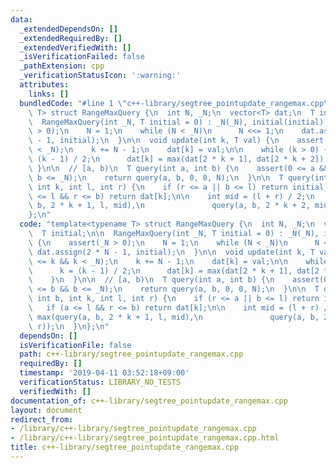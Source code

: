 ```yaml
---
data:
  _extendedDependsOn: []
  _extendedRequiredBy: []
  _extendedVerifiedWith: []
  _isVerificationFailed: false
  _pathExtension: cpp
  _verificationStatusIcon: ':warning:'
  attributes:
    links: []
  bundledCode: "#line 1 \"c++-library/segtree_pointupdate_rangemax.cpp\"\ntemplate<typename\
    \ T> struct RangeMaxQuery {\n  int N, _N;\n  vector<T> dat;\n  T initial;\n\n\
    \  RangeMaxQuery(int _N, T initial = 0) : _N(_N), initial(initial) {\n    assert(_N\
    \ > 0);\n    N = 1;\n    while (N < _N)\n      N <<= 1;\n    dat.assign(2 * N\
    \ - 1, initial);\n  }\n\n  void update(int k, T val) {\n    assert(0 <= k && k\
    \ < _N);\n    k += N - 1;\n    dat[k] = val;\n\n    while (k > 0) {\n      k =\
    \ (k - 1) / 2;\n      dat[k] = max(dat[2 * k + 1], dat[2 * k + 2]);\n    }\n \
    \ }\n\n  // [a, b)\n  T query(int a, int b) {\n    assert(0 <= a && a <= b &&\
    \ b <= _N);\n    return query(a, b, 0, 0, N);\n  }\n\n  T query(int a, int b,\
    \ int k, int l, int r) {\n    if (r <= a || b <= l) return initial;\n    if (a\
    \ <= l && r <= b) return dat[k];\n\n    int mid = (l + r) / 2;\n    return max(query(a,\
    \ b, 2 * k + 1, l, mid),\n               query(a, b, 2 * k + 2, mid, r));\n  }\n\
    };\n"
  code: "template<typename T> struct RangeMaxQuery {\n  int N, _N;\n  vector<T> dat;\n\
    \  T initial;\n\n  RangeMaxQuery(int _N, T initial = 0) : _N(_N), initial(initial)\
    \ {\n    assert(_N > 0);\n    N = 1;\n    while (N < _N)\n      N <<= 1;\n   \
    \ dat.assign(2 * N - 1, initial);\n  }\n\n  void update(int k, T val) {\n    assert(0\
    \ <= k && k < _N);\n    k += N - 1;\n    dat[k] = val;\n\n    while (k > 0) {\n\
    \      k = (k - 1) / 2;\n      dat[k] = max(dat[2 * k + 1], dat[2 * k + 2]);\n\
    \    }\n  }\n\n  // [a, b)\n  T query(int a, int b) {\n    assert(0 <= a && a\
    \ <= b && b <= _N);\n    return query(a, b, 0, 0, N);\n  }\n\n  T query(int a,\
    \ int b, int k, int l, int r) {\n    if (r <= a || b <= l) return initial;\n \
    \   if (a <= l && r <= b) return dat[k];\n\n    int mid = (l + r) / 2;\n    return\
    \ max(query(a, b, 2 * k + 1, l, mid),\n               query(a, b, 2 * k + 2, mid,\
    \ r));\n  }\n};\n"
  dependsOn: []
  isVerificationFile: false
  path: c++-library/segtree_pointupdate_rangemax.cpp
  requiredBy: []
  timestamp: '2019-04-11 03:52:18+09:00'
  verificationStatus: LIBRARY_NO_TESTS
  verifiedWith: []
documentation_of: c++-library/segtree_pointupdate_rangemax.cpp
layout: document
redirect_from:
- /library/c++-library/segtree_pointupdate_rangemax.cpp
- /library/c++-library/segtree_pointupdate_rangemax.cpp.html
title: c++-library/segtree_pointupdate_rangemax.cpp
---
```

